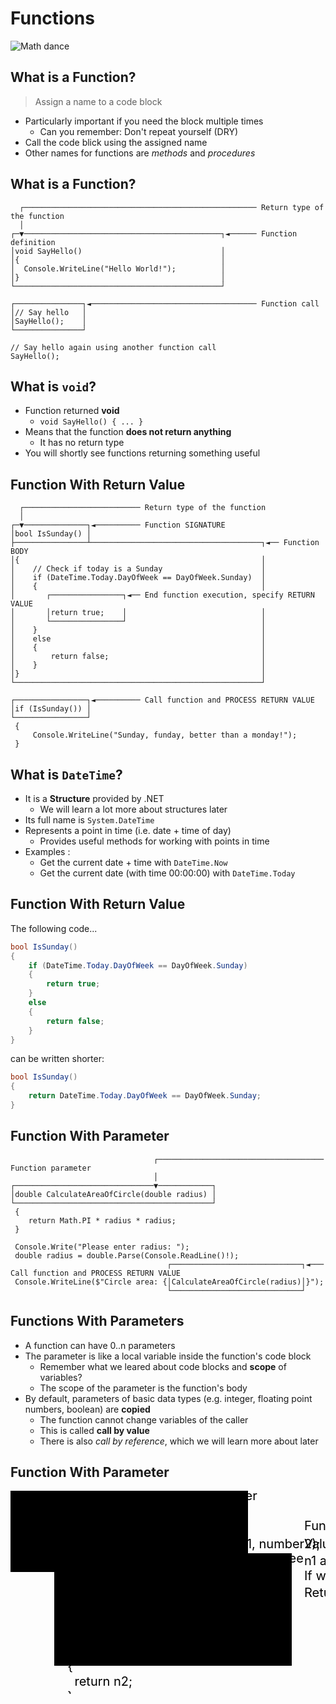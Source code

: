 # Functions

![Math dance](https://c.tenor.com/MjdDlyCEARcAAAAC/math-dance.gif)


## What is a Function?

> Assign a name to a code block
<!-- .element: class="fragment" -->

* Particularly <!-- .element: class="fragment" --> important if you need the block multiple times
  * Can you remember: Don't repeat yourself (DRY)
* Call <!-- .element: class="fragment" --> the code blick using the assigned name
* Other <!-- .element: class="fragment" --> names for functions are *methods* and *procedures*


## What is a Function?

```cs[|1-8|10-13]
  ┌──────────────────────────────────────────────────── Return type of the function
  │
┌─▼────────────────────────────────────────────┐◄────── Function definition
│void SayHello()                               │
│{                                             │
│  Console.WriteLine("Hello World!");          │
│}                                             │
└──────────────────────────────────────────────┘

┌───────────────┐◄───────────────────────────────────── Function call
│// Say hello   │
│SayHello();    │
└───────────────┘

// Say hello again using another function call
SayHello();
```


## What is `void`?

* Function <!-- .element: class="fragment" --> returned **void**
  * `void SayHello() { ... }`
* Means <!-- .element: class="fragment" --> that the function **does not return anything**
  * It has no return type
* You <!-- .element: class="fragment" --> will shortly see functions returning something useful


## Function With Return Value

```cs[|1-5|5-19|10-12|21-23]
  ┌────────────────────────── Return type of the function
  │
┌─▼──────────────┐◄────────── Function SIGNATURE
│bool IsSunday() │
├────────────────┴──────────────────────────────────────┐◄── Function BODY
│{                                                      │
│    // Check if today is a Sunday                      │
│    if (DateTime.Today.DayOfWeek == DayOfWeek.Sunday)  │
│    {                                                  │
│       ┌────────────────┐◄── End function execution, specify RETURN VALUE
│       │return true;    │                              │
│       └────────────────┘                              │
│    }                                                  │
│    else                                               │
│    {                                                  │
│        return false;                                  │
│    }                                                  │
│}                                                      │
└───────────────────────────────────────────────────────┘
 
┌────────────────┐◄────────── Call function and PROCESS RETURN VALUE
│if (IsSunday()) │
└────────────────┘
 {
     Console.WriteLine("Sunday, funday, better than a monday!");
 }
```


## What is `DateTime`?

* It <!-- .element: class="fragment" --> is a **Structure** provided by .NET
  * We will learn a lot more about structures later
* Its <!-- .element: class="fragment" --> full name is `System.DateTime`
* Represents <!-- .element: class="fragment" --> a point in time (i.e. date + time of day)
  * Provides useful methods for working with points in time
* Examples <!-- .element: class="fragment" -->:
  * Get the current date + time with `DateTime.Now`
  * Get the current date (with time 00:00:00) with `DateTime.Today`


## Function With Return Value

The <!-- .element: class="fragment" --> following code...

```cs
bool IsSunday()
{
    if (DateTime.Today.DayOfWeek == DayOfWeek.Sunday)
    {
        return true;
    }
    else
    {
        return false;
    }
}
```
<!-- .element: class="fragment" -->

can <!-- .element: class="fragment" --> be written shorter:

```cs
bool IsSunday()
{
    return DateTime.Today.DayOfWeek == DayOfWeek.Sunday;
}
```
<!-- .element: class="fragment" -->


## Function With Parameter

```cs[|1-5|13-14]
                                ┌───────────────────────────────────── Function parameter
                                │
┌───────────────────────────────▼────────────┐
│double CalculateAreaOfCircle(double radius) │
└────────────────────────────────────────────┘
 {
    return Math.PI * radius * radius;
 }

 Console.Write("Please enter radius: ");
 double radius = double.Parse(Console.ReadLine()!);
                                   ┌─────────────────────────────┐◄─── Call function and PROCESS RETURN VALUE
 Console.WriteLine($"Circle area: {│CalculateAreaOfCircle(radius)│}");
                                   └─────────────────────────────┘
```


## Functions With Parameters

* A <!-- .element: class="fragment" --> function can have 0..n parameters
* The <!-- .element: class="fragment" --> parameter is like a local variable inside the function's code block
  * Remember what we leared about code blocks and **scope** of variables?
  * The scope of the parameter is the function's body
* By <!-- .element: class="fragment" --> default, parameters of basic data types (e.g. integer, floating point numbers, boolean) are **copied**
  * The function cannot change variables of the caller
  * This is called **call by value**
  * There is also *call by reference*, which we will learn more about later


## Function With Parameter

<svg style="height: 325px; width: 850px;">
  <defs>
    <marker id="arrowhead" markerWidth="10" markerHeight="7" refX="0" refY="3.5" orient="auto">
      <polygon points="0 0, 10 3.5, 0 7" />
    </marker>
  </defs>

  <g>
    <rect class="border" x="0" y="0" width="380" height="130"  />
    <g transform="translate(10, 20)">
      <text class="code" x="0" y="0" font-size="20" fill="black">
        <tspan x="0">int number1 = 17;</tspan>
        <tspan x="0" dy="1.2em">int number2 = 21;</tspan>
        <tspan x="0" dy="1.2em">&nbsp;</tspan>
        <tspan x="0" dy="1.2em">int largerNumber = <tspan class="highlight">GetLargest</tspan>(number1, number2);</tspan>
      </text>
    </g>
  </g>

  <g transform="translate(470, 63)">
    <text class="note" x="0" y="0" font-size="20" fill="black">Function <tspan class="code">GetLargest</tspan> is called.</text>
  </g><!-- .element: class="fragment" -->

  <g>
    <text class="note" x="340" y="15" font-size="20" fill="black">Caller</text>
  </g><!-- .element: class="fragment" -->

  <g transform="translate(70, 100)">
    <rect class="border" x="0" y="0" width="380" height="180"  />
    <g transform="translate(10, 20)">
      <text class="code" x="0" y="0" font-size="20" fill="black">
        <tspan x="0">int <tspan class="highlight">GetLargest</tspan>(int n1, int n2)</tspan>
        <tspan x="0" dy="1.2em">{</tspan>
        <tspan x="0" dy="1.2em">&nbsp;&nbsp;if (n1 > n2)</tspan>
        <tspan x="0" dy="1.2em">&nbsp;&nbsp;{</tspan>
        <tspan x="0" dy="1.2em">&nbsp;&nbsp;&nbsp;&nbsp;return n1;</tspan>
        <tspan x="0" dy="1.2em">&nbsp;&nbsp;}</tspan>
        <tspan x="0" dy="1.2em">&nbsp;&nbsp;else</tspan>
        <tspan x="0" dy="1.2em">&nbsp;&nbsp;{</tspan>
        <tspan x="0" dy="1.2em">&nbsp;&nbsp;&nbsp;&nbsp;return n2;</tspan>
        <tspan x="0" dy="1.2em">&nbsp;&nbsp;}</tspan>
        <tspan x="0" dy="1.2em">}</tspan>
      </text>
    </g>
  </g><!-- .element: class="fragment" -->

  <g transform="translate(70, 100)">
    <text class="note" x="340" y="15" font-size="20" fill="black">Callee</text>
  </g><!-- .element: class="fragment" -->

  <g transform="translate(235, 68)">
    <line x1="30" y1="0" x2="0" y2="35" marker-end="url(#arrowhead)" />
    <line x1="90" y1="0" x2="55" y2="35" marker-end="url(#arrowhead)" />
  </g><!-- .element: class="fragment" -->

  <g transform="translate(470, 92)">
    <text class="note" x="0" y="0" font-size="20" fill="black">Values are <tspan class="highlight">copied</tspan>. Data types <tspan class="highlight">must match</tspan>!</text>
  </g><!-- .element: class="fragment" -->

  <g transform="translate(470, 119)">
    <text class="note" x="0" y="0" font-size="20" fill="black">
      <tspan x="0"><tspan class="code">n1</tspan> and <tspan class="code">n2</tspan> are <tspan class="highlight">local variables</tspan> inside the function.</tspan>
      <tspan x="0" dy="1.2em">If we change them, <tspan class="code">number1</tspan> and <tspan class="code">number2</tspan> are <tspan class="highlight">not influenced</tspan>!</tspan>
    </text>
  </g><!-- .element: class="fragment" -->

  <g transform="translate(50, 0)">
    <line x1="55" y1="175" x2="0" y2="175" />
    <line x1="55" y1="230" x2="0" y2="230" />
    <line x1="0" y1="230" x2="0" y2="80" marker-end="url(#arrowhead)" />
  </g><!-- .element: class="fragment" -->

  <g transform="translate(470, 170)">
    <text class="note" x="0" y="0" font-size="20" fill="black">
      <tspan x="0">Return value is <tspan class="highlight">copied</tspan> into <tspan class="code">largerNumber</tspan>.</tspan>
    </text>
  </g><!-- .element: class="fragment" -->

</svg>
